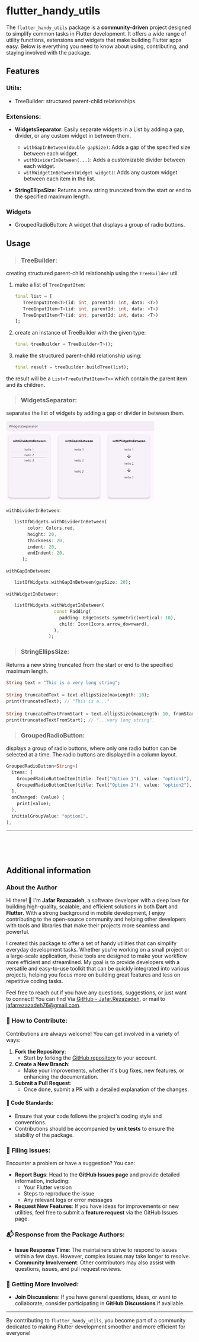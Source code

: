# flutter_handy_utils

The `flutter_handy_utils` package is a **community-driven** project designed to simplify common tasks in Flutter development. It offers a wide range of utility functions, extensions and widgets that make building Flutter apps easy. Below is everything you need to know about using, contributing, and staying involved with the package.

## Features

### Utils:

- TreeBuilder: structured parent-child relationships.

### Extensions:

- **WidgetsSeparator**: Easily separate widgets in a List by adding a gap, divider, or any custom widget in between them.

  - `withGapInBetween(double gapSize)`: Adds a gap of the specified size between each widget.
  - `withDividerInBetween(...)`: Adds a customizable divider between each widget.
  - `withWidgetInBetween(Widget widget)`: Adds any custom widget between each item in the list.

- **StringEllipsSize**: Returns a new string truncated from the start or end to the specified maximum length.

### Widgets

- GroupedRadioButton: A widget that displays a group of radio buttons.

## Usage

> ### TreeBuilder:

creating structured parent-child relationship using the `TreeBuilder` util.

1. make a list of `TreeInputItem`:

   ```dart
   final list = [
      TreeInputItem<T>(id: int, parentId: int, data: <T>)
      TreeInputItem<T>(id: int, parentId: int, data: <T>)
      TreeInputItem<T>(id: int, parentId: int, data: <T>)
   ];
   ```

2. create an instance of TreeBuilder with the given type:

   ```dart
   final treeBuilder = TreeBuilder<T>();
   ```

3. make the structured parent-child relationship using:

   ```dart
   final result = treeBuilder.buildTree(list);
   ```

the result will be a `List<TreeOutPutItem<T>>` which contain the parent item and its children.

> ### WidgetsSeparator:

separates the list of widgets by adding a gap or divider in between them.

 <!-- Showcase image placeholder -->

<p align="start" >
   <img src="widgetSeparator.PNG" alt="WidgetsSeparator Showcase" width="400"/>
</p>

`withDividerInBetween`:

```dart
   listOfWidgets.withDividerInBetween(
        color: Colors.red,
        height: 20,
        thickness: 20,
        indent: 20,
        endIndent: 20,
      );

```

`withGapInBetween`:

```dart
   listOfWidgets.withGapInBetween(gapSize: 20);
```

`withWidgetInBetween`:

```dart
   listOfWidgets.withWidgetInBetween(
                  const Padding(
                    padding: EdgeInsets.symmetric(vertical: 10),
                    child: Icon(Icons.arrow_downward),
                  ),
                );
```

> ### StringEllipsSize:

Returns a new string truncated from the start or end to the specified maximum length.

```dart
String text = "This is a very long string";

String truncatedText = text.ellipsSize(maxLength: 10);
print(truncatedText); // "This is a..."

String truncatedTextFromStart = text.ellipsSize(maxLength: 10, fromStart: true);
print(truncatedTextFromStart); // "...very long string".

```

> ### GroupedRadioButton:

displays a group of radio buttons, where only one radio button can be selected at a time. The radio buttons are displayed in a column layout.

```dart
GroupedRadioButton<String>(
  items: [
    GroupedRadioButtonItem(title: Text("Option 1"), value: "option1"),
    GroupedRadioButtonItem(title: Text("Option 2"), value: "option2"),
  ],
  onChanged: (value) {
    print(value);
  },
  initialGroupValue: "option1",
),

```

---

<br/>
<br/>
<br/>

## Additional information

### About the Author

Hi there! 👋 I'm **Jafar Rezazadeh**, a software developer with a deep love for building high-quality, scalable, and efficient solutions in both **Dart** and **Flutter**. With a strong background in mobile development, I enjoy contributing to the open-source community and helping other developers with tools and libraries that make their projects more seamless and powerful.

I created this package to offer a set of handy utilities that can simplify everyday development tasks. Whether you're working on a small project or a large-scale application, these tools are designed to make your workflow more efficient and streamlined. My goal is to provide developers with a versatile and easy-to-use toolkit that can be quickly integrated into various projects, helping you focus more on building great features and less on repetitive coding tasks.

Feel free to reach out if you have any questions, suggestions, or just want to connect! You can find Via [GitHub - Jafar.Rezazadeh](https://github.com/Jafar-Rezazadeh), or mail to [jafarrezazadeh76@gmail.com](mailto:jafarrezazadeh76.gmail.com).

### 🤝 How to Contribute:

Contributions are always welcome! You can get involved in a variety of ways:

1. **Fork the Repository**:
   - Start by forking the [GitHub repository](https://github.com/Jafar-Rezazadeh/flutter_handy_utils/tree/master) to your account.
2. **Create a New Branch**:
   - Make your improvements, whether it's bug fixes, new features, or enhancing the documentation.
3. **Submit a Pull Request**:
   - Once done, submit a PR with a detailed explanation of the changes.

#### 🔧 Code Standards:

- Ensure that your code follows the project's coding style and conventions.
- Contributions should be accompanied by **unit tests** to ensure the stability of the package.

### 🐛 Filing Issues:

Encounter a problem or have a suggestion? You can:

- **Report Bugs**: Head to the **GitHub Issues page** and provide detailed information, including:
  - Your Flutter version
  - Steps to reproduce the issue
  - Any relevant logs or error messages
- **Request New Features**: If you have ideas for improvements or new utilities, feel free to submit a **feature request** via the GitHub Issues page.

### 📬 Response from the Package Authors:

- **Issue Response Time**: The maintainers strive to respond to issues within a few days. However, complex issues may take longer to resolve.
- **Community Involvement**: Other contributors may also assist with questions, issues, and pull request reviews.

### 🌟 Getting More Involved:

- **Join Discussions**: If you have general questions, ideas, or want to collaborate, consider participating in **GitHub Discussions** if available.

---

By contributing to `flutter_handy_utils`, you become part of a community dedicated to making Flutter development smoother and more efficient for everyone!
